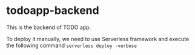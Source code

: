 # todoapp-backend

This is the backend of TODO app.

To deploy it manually, we need to use Serverless framework and execute the following command
`serverless deploy -verbose`

